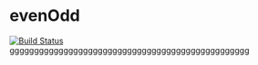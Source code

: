 # evenOdd
[![Build Status](http://localhost:8080/buildStatus/icon?job=Create-Artifact)](http://localhost:8080/job/Create-Artifact/)
ggggggggggggggggggggggggggggggggggggggggggggggggg
